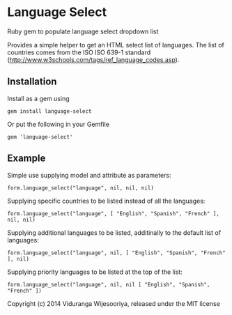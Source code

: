 # Language Select

Ruby gem to populate language select dropdown list

Provides a simple helper to get an HTML select list of languages.  The list of countries comes from the ISO ISO 639-1 standard (http://www.w3schools.com/tags/ref_language_codes.asp).  


## Installation

Install as a gem using

    gem install language-select

Or put the following in your Gemfile

    gem 'language-select'

## Example

Simple use supplying model and attribute as parameters:

    form.language_select("language", nil, nil, nil)

Supplying specific countries to be listed instead of all the languages:

    form.language_select("language", [ "English", "Spanish", "French" ], nil, nil)    

Supplying additional languages to be listed, additinally to the default list of languages:

    form.language_select("language", nil, [ "English", "Spanish", "French" ], nil)
    
Supplying priority languages to be listed at the top of the list:

    form.language_select("language", nil, nil [ "English", "Spanish", "French" ])
    

        
    
Copyright (c) 2014 Viduranga Wijesooriya, released under the MIT license
